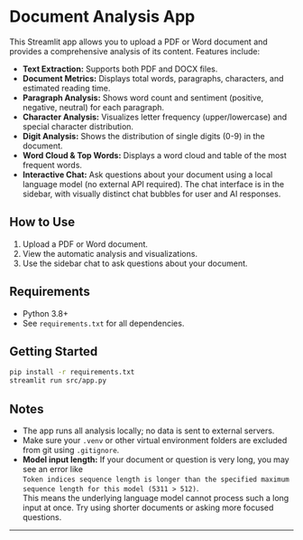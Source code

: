 # Document Analysis App

This Streamlit app allows you to upload a PDF or Word document and provides a comprehensive analysis of its content. Features include:

- **Text Extraction:** Supports both PDF and DOCX files.
- **Document Metrics:** Displays total words, paragraphs, characters, and estimated reading time.
- **Paragraph Analysis:** Shows word count and sentiment (positive, negative, neutral) for each paragraph.
- **Character Analysis:** Visualizes letter frequency (upper/lowercase) and special character distribution.
- **Digit Analysis:** Shows the distribution of single digits (0-9) in the document.
- **Word Cloud & Top Words:** Displays a word cloud and table of the most frequent words.
- **Interactive Chat:** Ask questions about your document using a local language model (no external API required). The chat interface is in the sidebar, with visually distinct chat bubbles for user and AI responses.

## How to Use

1. Upload a PDF or Word document.
2. View the automatic analysis and visualizations.
3. Use the sidebar chat to ask questions about your document.

## Requirements

- Python 3.8+
- See `requirements.txt` for all dependencies.

## Getting Started

```sh
pip install -r requirements.txt
streamlit run src/app.py
```

## Notes

- The app runs all analysis locally; no data is sent to external servers.
- Make sure your `.venv` or other virtual environment folders are excluded from git using `.gitignore`.
- **Model input length:** If your document or question is very long, you may see an error like  
  `Token indices sequence length is longer than the specified maximum sequence length for this model (5311 > 512)`.  
  This means the underlying language model cannot process such a long input at once. Try using shorter documents or asking more focused questions.

---